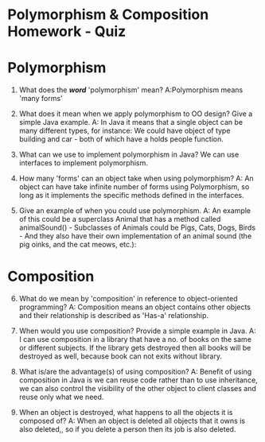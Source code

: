 # Polymorphism & Composition Homework - Quiz

# Polymorphism

1. What does the ___word___ 'polymorphism' mean?
A:Polymorphism means 'many forms'

2. What does it mean when we apply polymorphism to OO design? Give a simple Java example.
A: In Java it means that a single object can be many different types, for instance:
We could have object of type building and car - both of which have a holds people function.

3. What can we use to implement polymorphism in Java?
We can use interfaces to implement polymorphism.

4. How many 'forms' can an object take when using polymorphism?
A: An object can have take infinite number of forms using Polymorphism, so long as it implements the specific methods defined in the interfaces.


5. Give an example of when you could use polymorphism.
A: An example of this could be a superclass Animal that has a method called animalSound() - Subclasses of Animals could be Pigs, Cats, Dogs, Birds - And they also have their own implementation of an animal sound (the pig oinks, and the cat meows, etc.):

# Composition

6. What do we mean by 'composition' in reference to object-oriented programming?
A: Composition means an object contains other objects  and their relationship is described as 'Has-a' relationship.

7. When would you use composition? Provide a simple example in Java.
A: I can use composition in a library that have a no. of books on the same or different subjects. If the library gets destroyed then all books will be destroyed as well, because book can not exits without library.  

8. What is/are the advantage(s) of using composition?
A: Benefit of using composition in Java is we can reuse code rather than to use inheritance, we can also control the visibility of the other object to client classes and reuse only what we need.

9. When an object is destroyed, what happens to all the objects it is composed of?
A: When an object is deleted all objects that it owns is also deleted,, so if you delete a person then its job is also deleted.
